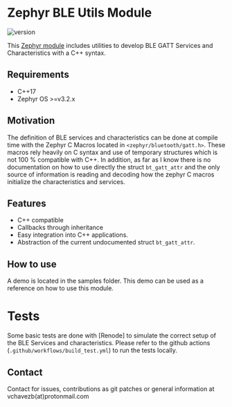 # Zephyr BLE Utils Module

![version](https://img.shields.io/badge/version-1.0.0-blue)

This [Zephyr module](https://docs.zephyrproject.org/3.2.0/develop/modules.html) includes utilities to develop BLE GATT Services and Characteristics with a C++ syntax.

## Requirements

- C++17
- Zephyr OS >=v3.2.x

## Motivation

The  definition of BLE services and characteristics can be done at compile time with the Zephyr C Macros located in `<zephyr/bluetooth/gatt.h>`. These macros rely heavily on C syntax and use of temporary structures which is not 100 % compatible with C++. In addition, as far as I know there is no documentation on how to use directly the struct `bt_gatt_attr` and the only source of information is reading and decoding how the zephyr C macros initialize the characteristics and services.

## Features

- C++ compatible
- Callbacks through inheritance
- Easy integration into C++ applications.
- Abstraction of the current undocumented struct `bt_gatt_attr`.


## How to use

A demo is located in the samples folder. This demo can be used as a reference on how to use this module.


# Tests

Some basic tests are done with [Renode] to simulate the correct setup of the BLE Services and characteristics. Please
refer to the github actions (`.github/workflows/build_test.yml`) to run the tests locally.


## Contact

Contact for issues, contributions as git patches or general information at vchavezb(at)protonmail.com

